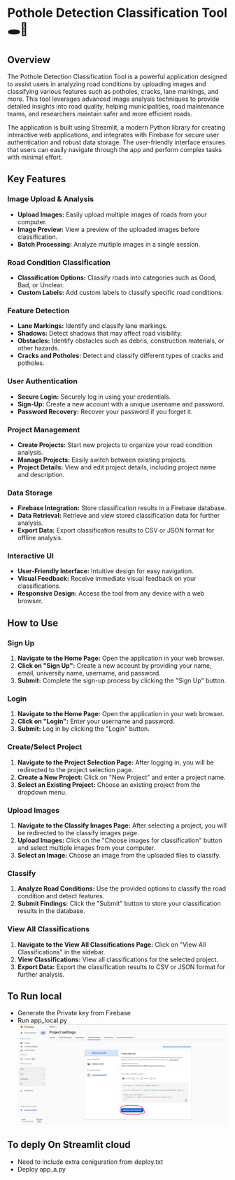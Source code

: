 # Pothole Detection Classification Tool 🕳️🚗

## Overview
The Pothole Detection Classification Tool is a powerful application designed to assist users in analyzing road conditions by uploading images and classifying various features such as potholes, cracks, lane markings, and more. This tool leverages advanced image analysis techniques to provide detailed insights into road quality, helping municipalities, road maintenance teams, and researchers maintain safer and more efficient roads.

The application is built using Streamlit, a modern Python library for creating interactive web applications, and integrates with Firebase for secure user authentication and robust data storage. The user-friendly interface ensures that users can easily navigate through the app and perform complex tasks with minimal effort.

## Key Features

### Image Upload & Analysis
- **Upload Images:** Easily upload multiple images of roads from your computer.
- **Image Preview:** View a preview of the uploaded images before classification.
- **Batch Processing:** Analyze multiple images in a single session.

### Road Condition Classification
- **Classification Options:** Classify roads into categories such as Good, Bad, or Unclear.
- **Custom Labels:** Add custom labels to classify specific road conditions.

### Feature Detection
- **Lane Markings:** Identify and classify lane markings.
- **Shadows:** Detect shadows that may affect road visibility.
- **Obstacles:** Identify obstacles such as debris, construction materials, or other hazards.
- **Cracks and Potholes:** Detect and classify different types of cracks and potholes.

### User Authentication
- **Secure Login:** Securely log in using your credentials.
- **Sign-Up:** Create a new account with a unique username and password.
- **Password Recovery:** Recover your password if you forget it.

### Project Management
- **Create Projects:** Start new projects to organize your road condition analysis.
- **Manage Projects:** Easily switch between existing projects.
- **Project Details:** View and edit project details, including project name and description.

### Data Storage
- **Firebase Integration:** Store classification results in a Firebase database.
- **Data Retrieval:** Retrieve and view stored classification data for further analysis.
- **Export Data:** Export classification results to CSV or JSON format for offline analysis.

### Interactive UI
- **User-Friendly Interface:** Intuitive design for easy navigation.
- **Visual Feedback:** Receive immediate visual feedback on your classifications.
- **Responsive Design:** Access the tool from any device with a web browser.

## How to Use

### Sign Up
1. **Navigate to the Home Page:** Open the application in your web browser.
2. **Click on "Sign Up":** Create a new account by providing your name, email, university name, username, and password.
3. **Submit:** Complete the sign-up process by clicking the "Sign Up" button.

### Login
1. **Navigate to the Home Page:** Open the application in your web browser.
2. **Click on "Login":** Enter your username and password.
3. **Submit:** Log in by clicking the "Login" button.

### Create/Select Project
1. **Navigate to the Project Selection Page:** After logging in, you will be redirected to the project selection page.
2. **Create a New Project:** Click on "New Project" and enter a project name.
3. **Select an Existing Project:** Choose an existing project from the dropdown menu.

### Upload Images
1. **Navigate to the Classify Images Page:** After selecting a project, you will be redirected to the classify images page.
2. **Upload Images:** Click on the "Choose images for classification" button and select multiple images from your computer.
3. **Select an Image:** Choose an image from the uploaded files to classify.

### Classify
1. **Analyze Road Conditions:** Use the provided options to classify the road condition and detect features.
2. **Submit Findings:** Click the "Submit" button to store your classification results in the database.

### View All Classifications
1. **Navigate to the View All Classifications Page:** Click on "View All Classifications" in the sidebar.
2. **View Classifications:** View all classifications for the selected project.
3. **Export Data:** Export the classification results to CSV or JSON format for further analysis.

## To Run local

- Generate the Private key from Firebase
- Run app_local.py
![Overview](key.png)

## To deply On Streamlit cloud

- Need to include extra coniguration from deploy.txt
- Deploy app_a.py
